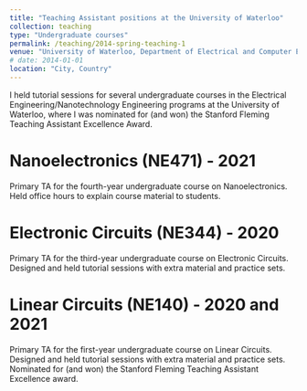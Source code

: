 ```yaml
---
title: "Teaching Assistant positions at the University of Waterloo"
collection: teaching
type: "Undergraduate courses"
permalink: /teaching/2014-spring-teaching-1
venue: "University of Waterloo, Department of Electrical and Computer Engineering"
# date: 2014-01-01
location: "City, Country"
---
```


I held tutorial sessions for several undergraduate courses in the Electrical Engineering/Nanotechnology Engineering programs at the University of Waterloo, where I was nominated for (and won) the Stanford Fleming Teaching Assistant Excellence Award.


Nanoelectronics (NE471) - 2021
======

Primary TA for the fourth-year undergraduate course on Nanoelectronics. Held office hours to explain course material to students.

Electronic Circuits (NE344) - 2020
======

Primary TA for the third-year undergraduate course on Electronic Circuits. Designed and held tutorial sessions with extra material and practice sets. 

Linear Circuits (NE140) - 2020 and 2021
======

Primary TA for the first-year undergraduate course on Linear Circuits. Designed and held tutorial sessions with extra material and practice sets. Nominated for (and won) the Stanford Fleming Teaching Assistant Excellence award. 
